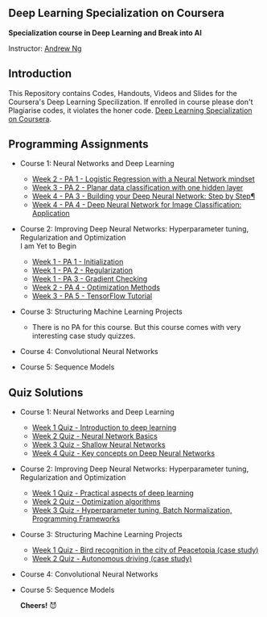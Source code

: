 ## Deep Learning Specialization on Coursera


**Specialization course in Deep Learning and Break into AI**

Instructor: [Andrew Ng](http://www.andrewng.org/)

## Introduction


This Repository contains Codes, Handouts, Videos and Slides for the Coursera's Deep Learning Specilization. If enrolled in course please don't Plagiarise codes, it violates the honer code. [Deep Learning Specialization on Coursera](https://www.coursera.org/specializations/deep-learning).


## Programming Assignments

- Course 1: Neural Networks and Deep Learning

  - [Week 2 - PA 1 - Logistic Regression with a Neural Network mindset](https://github.com/akhilesh-k/DeepLearning-AI-Specialization/blob/master/Neural%20Networks%20and%20Deep%20Learning/LogisticRegression/Logistic%20Regression%20with%20a%20Neural%20Network%20mindset-v3.ipynb)
  - [Week 3 - PA 2 - Planar data classification with one hidden layer](https://github.com/akhilesh-k/DeepLearning-AI-Specialization)
  - [Week 4 - PA 3 - Building your Deep Neural Network: Step by Step¶](https://github.com/akhilesh-k/DeepLearning-AI-Specialization)
  - [Week 4 - PA 4 - Deep Neural Network for Image Classification: Application](https://github.com/akhilesh-k/DeepLearning-AI-Specialization)

- Course 2: Improving Deep Neural Networks: Hyperparameter tuning, Regularization and Optimization <br>
  I am Yet to Begin

  - [Week 1 - PA 1 - Initialization](https://github.com/akhilesh-k/DeepLearning-AI-Specialization)
  - [Week 1 - PA 2 - Regularization](https://github.com/akhilesh-k/DeepLearning-AI-Specialization)
  - [Week 1 - PA 3 - Gradient Checking](https://github.com/akhilesh-k/DeepLearning-AI-Specialization)
  - [Week 2 - PA 4 - Optimization Methods](https://github.com/akhilesh-k/DeepLearning-AI-Specialization)
  - [Week 3 - PA 5 - TensorFlow Tutorial](https://github.com/akhilesh-k/DeepLearning-AI-Specialization)

- Course 3: Structuring Machine Learning Projects

  - There is no PA for this course. But this course comes with very interesting case study quizzes.
  
- Course 4: Convolutional Neural Networks
- Course 5: Sequence Models

## Quiz Solutions

- Course 1: Neural Networks and Deep Learning

  - [Week 1 Quiz - Introduction to deep learning](https://github.com/akhilesh-k/DeepLearning-AI-Specialization/blob/master/Quiz%20Solutions/W1-Quiz.md)
  - [Week 2 Quiz - Neural Network Basics](https://github.com/akhilesh-k/DeepLearning-AI-Specialization)
  - [Week 3 Quiz - Shallow Neural Networks](https://github.com/akhilesh-k/DeepLearning-AI-Specialization)
  - [Week 4 Quiz - Key concepts on Deep Neural Networks](https://github.com/akhilesh-k/DeepLearning-AI-Specialization)

- Course 2: Improving Deep Neural Networks: Hyperparameter tuning, Regularization and Optimization

  - [Week 1 Quiz - Practical aspects of deep learning](https://github.com/akhilesh-k/DeepLearning-AI-Specialization)
  - [Week 2 Quiz - Optimization algorithms](https://github.com/akhilesh-k/DeepLearning-AI-Specialization)
  - [Week 3 Quiz - Hyperparameter tuning, Batch Normalization, Programming Frameworks](https://github.com/akhilesh-k/DeepLearning-AI-Specialization)
  
- Course 3: Structuring Machine Learning Projects

  - [Week 1 Quiz - Bird recognition in the city of Peacetopia (case study)](https://github.com/akhilesh-k/DeepLearning-AI-Specialization)
  - [Week 2 Quiz - Autonomous driving (case study)](https://github.com/akhilesh-k/DeepLearning-AI-Specialization)

- Course 4: Convolutional Neural Networks
- Course 5: Sequence Models



   **Cheers!** 😈
